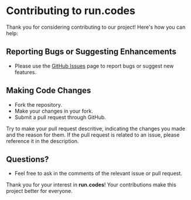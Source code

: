 # Contributing to **run.codes**

Thank you for considering contributing to our project! Here's how you can help:

## Reporting Bugs or Suggesting Enhancements

- Please use the [GitHub Issues](https://github.com/runcodes-icmc/compiler-monitor/issues) page to report bugs or suggest new features.

## Making Code Changes

- Fork the repository.
- Make your changes in your fork.
- Submit a pull request through GitHub.

Try to make your pull request descritive, indicating the changes you made and the reason for them. If the pull request is
related to an issue, please reference it in the description.

## Questions?

- Feel free to ask in the comments of the relevant issue or pull request.

Thank you for your interest in **run.codes**! Your contributions make this project better for everyone.
